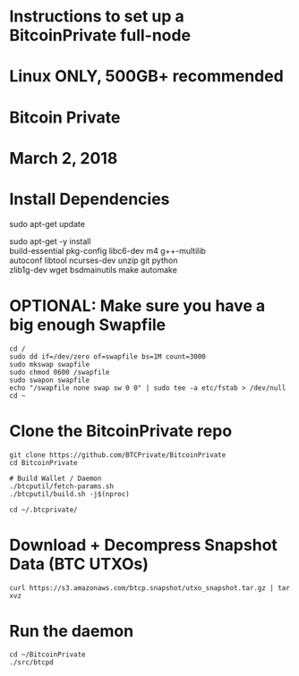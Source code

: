 #
# Instructions to set up a BitcoinPrivate full-node
# Linux ONLY, 500GB+ recommended
#
# Bitcoin Private
# March 2, 2018
#

# Install Dependencies
sudo apt-get update 

sudo apt-get -y install \
      build-essential pkg-config libc6-dev m4 g++-multilib \
      autoconf libtool ncurses-dev unzip git python \
      zlib1g-dev wget bsdmainutils make automake

# OPTIONAL: Make sure you have a big enough Swapfile
```
cd /
sudo dd if=/dev/zero of=swapfile bs=1M count=3000
sudo mkswap swapfile
sudo chmod 0600 /swapfile
sudo swapon swapfile
echo "/swapfile none swap sw 0 0" | sudo tee -a etc/fstab > /dev/null
cd ~
```

# Clone the BitcoinPrivate repo
```
git clone https://github.com/BTCPrivate/BitcoinPrivate
cd BitcoinPrivate
```
```
# Build Wallet / Daemon
./btcputil/fetch-params.sh
./btcputil/build.sh -j$(nproc)
```
```
cd ~/.btcprivate/
```

# Download + Decompress Snapshot Data (BTC UTXOs)
```
curl https://s3.amazonaws.com/btcp.snapshot/utxo_snapshot.tar.gz | tar xvz
```

# Run the daemon
```
cd ~/BitcoinPrivate
./src/btcpd
```
